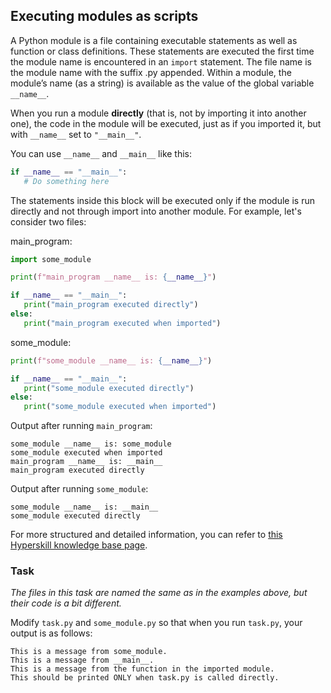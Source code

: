 ## Executing modules as scripts

A Python module is a file containing executable statements as well as function or class definitions. 
These statements are executed the first time the module name is encountered in an `import` statement.
The file name is the module name with the suffix .py appended. Within a module, the 
module’s name (as a string) is available as the value of the global variable `__name__`.


When you run a module **directly** (that is, not by importing it into another one),
the code in the module will be executed, just as if you imported it, but with 
`__name__` set to `"__main__"`. 

You can use `__name__` and `__main__` like this:

```python
if __name__ == "__main__":
   # Do something here
```

The statements inside this block will be executed only if the module is run directly and not through import
into another module. For example, let's consider two files:

main_program:
```python
import some_module

print(f"main_program __name__ is: {__name__}")

if __name__ == "__main__":
   print("main_program executed directly")
else:
   print("main_program executed when imported")
```

some_module:
```python
print(f"some_module __name__ is: {__name__}")

if __name__ == "__main__":
   print("some_module executed directly")
else:
   print("some_module executed when imported")
```

Output after running `main_program`:
```text
some_module __name__ is: some_module
some_module executed when imported
main_program __name__ is: __main__
main_program executed directly
```

Output after running `some_module`:
```text
some_module __name__ is: __main__
some_module executed directly
```

For more structured and detailed information, you can refer to [this Hyperskill knowledge base page](https://hyperskill.org/learn/step/6057?utm_source=jba&utm_medium=jba_courses_links).

### Task
<i>The files in this task are named the same as in the examples above, but their code is a bit different.</i>

Modify `task.py` and `some_module.py` so that when you run `task.py`, your output is as follows:

```text
This is a message from some_module.
This is a message from __main__.
This is a message from the function in the imported module.
This should be printed ONLY when task.py is called directly.
```